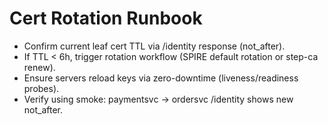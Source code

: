 # Cert Rotation Runbook
- Confirm current leaf cert TTL via /identity response (not_after).
- If TTL < 6h, trigger rotation workflow (SPIRE default rotation or step-ca renew).
- Ensure servers reload keys via zero-downtime (liveness/readiness probes).
- Verify using smoke: paymentsvc -> ordersvc /identity shows new not_after.
